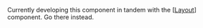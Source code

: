 Currently developing this component in tandem with the [[Layout]] component. Go there instead.

[//begin]: # "Autogenerated link references for markdown compatibility"
[Layout]: ../Layout.md "Layout"
[//end]: # "Autogenerated link references"